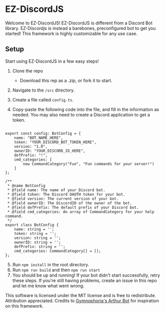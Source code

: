 # EZ-DiscordJS

Welcome to EZ-DiscordJS! EZ-DiscordJS is different from a Discord Bot library. EZ-Discordjs is instead a barebones, preconfigured bot to get you started! This framework is highly customizable for any use case.

## Setup

Start using EZ-DiscordJS in a few easy steps!

1) Clone the repo
   - Download this rep as a .zip, or fork it to start.

2) Navigate to the `/src` directory.
3) Create a file called `config.ts`.
4) Copy-paste the following code into the file, and fill in the information as needed. You may also need to create a Discord application to get a token.
```import { CommandCategory } from './types/CommandCategory';

export const config: BotConfig = {
    name: "BOT_NAME_HERE",
    token: "YOUR_DISCORD_BOT_TOKEN_HERE",
	version: "1.0",
    ownerID: "YOUR_DISCORD_ID_HERE",
    defPrefix: "!",
    cmd_categories: [
        new CommandCategory("Fun", "Fun commands for your server!")
    ]
};

/**
 * @name BotConfig
 * @field name: The name of your Discord bot.
 * @field token: The Discord OAUTH token for your bot.
 * @field version: The current version of your bot.
 * @field ownerID: The DiscordID of the owner of the bot.
 * @field defPrefix: The default prefix of your Discord bot.
 * @field cmd_categories: An array of CommandCategory for your help command.
 */
export class BotConfig {
    name: string = '';
    token: string = '';
    version: string = '';
    ownerID: string = '';
    defPrefix: string = '';
    cmd_categories: CommandCategory[] = [];
};
```

5) Run `npm install` in the root directory.
6) Run `npm run build` and then `npm run start`
7) You should be up and running! If your bot didn't start successfully, retry these steps. If you're still having problems, create an issue in this repo and let me know what went wrong.


This software is licensed under the MIT license and is free to redistribute. Attribution appreciated. Credits to [Gymnophoria's Arthur Bot](https://github.com/Gymnophoria/Arthur) for inspiration on this framework.
